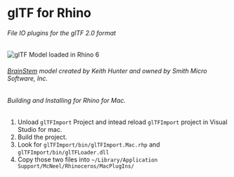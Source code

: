 # glTF for Rhino
###### File IO plugins for the glTF 2.0 format

![glTF Model loaded in Rhino 6](https://user-images.githubusercontent.com/1014562/43959827-6d294a42-9cb0-11e8-945b-965c7ac378be.png)

###### [BrainStem](https://github.com/KhronosGroup/glTF-Sample-Models/tree/master/2.0/BrainStem) model created by Keith Hunter and owned by Smith Micro Software, Inc.

###### Building and Installing for Rhino for Mac.

1. Unload `glTFImport` Project and intead reload `glTFImport` project in Visual Studio for mac.
2. Build the project.
3. Look for `glTFImport/bin/glTFImport.Mac.rhp` and `glTFImport/bin/glTFLoader.dll`
4. Copy those two files into `~/Library/Application Support/McNeel/Rhinoceros/MacPlugIns/`